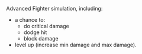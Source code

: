 Advanced Fighter simulation, including:
  - a chance to:
     - do critical damage
     - dodge hit
     - block damage
  - level up (increase min damage and max damage).
